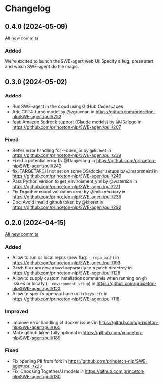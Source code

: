 # Changelog

## 0.4.0 (2024-05-09)

[All new commits](https://github.com/princeton-nlp/SWE-agent/compare/v0.3.0...v0.4.0)

### Added

We’re excited to launch the SWE-agent web UI! Specify a bug, press start and watch SWE-agent do the magic.

## 0.3.0 (2024-05-02)

### Added

* Run SWE-agent in the cloud using GitHub Codespaces
* Add GPT4-turbo model by @zgrannan in https://github.com/princeton-nlp/SWE-agent/pull/252
* feat: Amazon Bedrock support (Claude models) by @JGalego in https://github.com/princeton-nlp/SWE-agent/pull/207

### Fixed

* Better error handling for --open_pr by @klieret in https://github.com/princeton-nlp/SWE-agent/pull/239
* Fixed a potential error by @DanjieTang in https://github.com/princeton-nlp/SWE-agent/pull/242
* fix: TARGETARCH not set on some OS/docker setups by @mspronesti in https://github.com/princeton-nlp/SWE-agent/pull/249
* Pass Python version to get_environment_yml by @waterson in https://github.com/princeton-nlp/SWE-agent/pull/271
* Fix Together model validation error by @mikanfactory in https://github.com/princeton-nlp/SWE-agent/pull/236
* Doc: Avoid invalid github token by @klieret in https://github.com/princeton-nlp/SWE-agent/pull/292

## 0.2.0 (2024-04-15)

[All new commits](https://github.com/princeton-nlp/SWE-agent/compare/v0.1.2...v0.2.0)

### Added

* Allow to run on local repos (new flag: `--repo_path`) in https://github.com/princeton-nlp/SWE-agent/pull/193
* Patch files are now saved separately to a patch directory in https://github.com/princeton-nlp/SWE-agent/pull/126
* Allow to supply custom installation commands when running on gh issues or locally (`--environment_setup`) in https://github.com/princeton-nlp/SWE-agent/pull/153
* Allow to specify openapi base url in `keys.cfg` in https://github.com/princeton-nlp/SWE-agent/pull/118

### Improved

* Improve error handling of docker issues in https://github.com/princeton-nlp/SWE-agent/pull/165
* Make github token fully optional in https://github.com/princeton-nlp/SWE-agent/pull/189

### Fixed

* Fix opening PR from fork in https://github.com/princeton-nlp/SWE-agent/pull/229
* Fix: Choosing TogetherAI models in https://github.com/princeton-nlp/SWE-agent/pull/130
